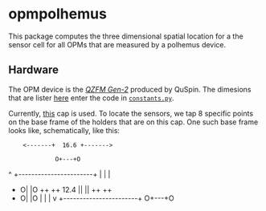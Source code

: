 # opmpolhemus

This package computes the three dimensional spatial location for a the sensor
cell for all OPMs that are measured by a polhemus device. 

## Hardware
The OPM device is the 
*[QZFM Gen-2](https://quspin.com/products-qzfm/)* produced by QuSpin. The
dimesions that are lister
[here](http://quspin.com/wp-content/uploads/2016/08/Gen-2.jpg) enter the code in
[`constants.py`](https://github.com/paulmoonshine/opmpolhemus/blob/master/opmpolhemus/constants.py).

Currently, [this](https://quspin.com/experimental-meg-cap/) cap is used. To
locate the sensors, we tap 8 specific points on the base frame of the holders that are
on this cap. One such base frame looks like, schematically, like this: 

        <-------+  16.6 +------->

                 O+---+O
  ^     +-----------------------+
  |     |                       |
  +    O|                       |O
       ++                       ++
 12.4  ||                       ||
       ++                       ++
  +    O|                       |O
  |     |                       |
  v     +-----------------------+
                 O+---+O



